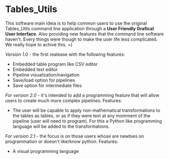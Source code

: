 # Tables_Utils

This software main ideia is to help common users to use the original Tables_Utils command line application through a **User Friendly Grafical User Interface**.
Also providing new features that the command line software haven't. Every things were though to make the user life less complicated. We really hope to achive this. =)

*Version 1.0* - the first realease with the following features:

* Embedded table program like CSV editor
* Embedded text editor
* Pipeline visualization/navigation
* Save/load option for pipelines
* Save option for intermediate files

*For version 2.0* - it's intended to add a programming feature that will allow users to create much more complex pipelines. Features:

* The user will be capable to apply non-mathematical transformations to the tables as tables, or as if they were text at any momment of the pipeline (user will need to program). For this a Python like programming language will be added to the transformations.

*For version 2.1* - the focus is on those users whose are newbies on programmation or doesn't like/know python. Features:

* A visual programming language
